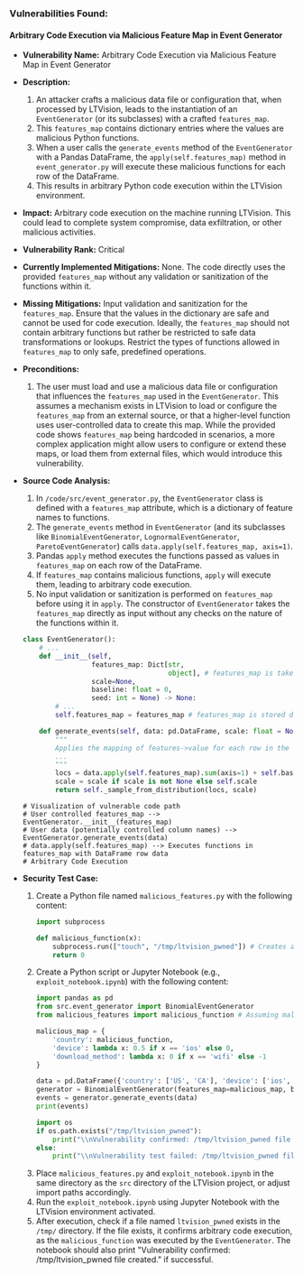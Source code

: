 ### Vulnerabilities Found:

#### Arbitrary Code Execution via Malicious Feature Map in Event Generator

*   **Vulnerability Name:** Arbitrary Code Execution via Malicious Feature Map in Event Generator
*   **Description:**
    1. An attacker crafts a malicious data file or configuration that, when processed by LTVision, leads to the instantiation of an `EventGenerator` (or its subclasses) with a crafted `features_map`.
    2. This `features_map` contains dictionary entries where the values are malicious Python functions.
    3. When a user calls the `generate_events` method of the `EventGenerator` with a Pandas DataFrame, the `apply(self.features_map)` method in `event_generator.py` will execute these malicious functions for each row of the DataFrame.
    4. This results in arbitrary Python code execution within the LTVision environment.
*   **Impact:** Arbitrary code execution on the machine running LTVision. This could lead to complete system compromise, data exfiltration, or other malicious activities.
*   **Vulnerability Rank:** Critical
*   **Currently Implemented Mitigations:** None. The code directly uses the provided `features_map` without any validation or sanitization of the functions within it.
*   **Missing Mitigations:** Input validation and sanitization for the `features_map`. Ensure that the values in the dictionary are safe and cannot be used for code execution. Ideally, the `features_map` should not contain arbitrary functions but rather be restricted to safe data transformations or lookups. Restrict the types of functions allowed in `features_map` to only safe, predefined operations.
*   **Preconditions:**
    1. The user must load and use a malicious data file or configuration that influences the `features_map` used in the `EventGenerator`. This assumes a mechanism exists in LTVision to load or configure the `features_map` from an external source, or that a higher-level function uses user-controlled data to create this map. While the provided code shows `features_map` being hardcoded in scenarios, a more complex application might allow users to configure or extend these maps, or load them from external files, which would introduce this vulnerability.
*   **Source Code Analysis:**
    1. In `/code/src/event_generator.py`, the `EventGenerator` class is defined with a `features_map` attribute, which is a dictionary of feature names to functions.
    2. The `generate_events` method in `EventGenerator` (and its subclasses like `BinomialEventGenerator`, `LognormalEventGenerator`, `ParetoEventGenerator`) calls `data.apply(self.features_map, axis=1)`.
    3. Pandas `apply` method executes the functions passed as values in `features_map` on each row of the DataFrame.
    4. If `features_map` contains malicious functions, `apply` will execute them, leading to arbitrary code execution.
    5. No input validation or sanitization is performed on `features_map` before using it in `apply`. The constructor of `EventGenerator` takes the `features_map` directly as input without any checks on the nature of the functions within it.

    ```python
    class EventGenerator():
        # ...
        def __init__(self,
                     features_map: Dict[str,
                                        object], # features_map is taken as input
                     scale=None,
                     baseline: float = 0,
                     seed: int = None) -> None:
            # ...
            self.features_map = features_map # features_map is stored directly

        def generate_events(self, data: pd.DataFrame, scale: float = None):
            """
            Applies the mapping of features->value for each row in the dataframe and sum all contributions together.
            ...
            """
            locs = data.apply(self.features_map).sum(axis=1) + self.baseline # Vulnerable line: apply executes functions from features_map
            scale = scale if scale is not None else self.scale
            return self._sample_from_distribution(locs, scale)
    ```

    ```
    # Visualization of vulnerable code path
    # User controlled features_map --> EventGenerator.__init__(features_map)
    # User data (potentially controlled column names) --> EventGenerator.generate_events(data)
    # data.apply(self.features_map) --> Executes functions in features_map with DataFrame row data
    # Arbitrary Code Execution
    ```

*   **Security Test Case:**
    1. Create a Python file named `malicious_features.py` with the following content:
        ```python
        import subprocess

        def malicious_function(x):
            subprocess.run(["touch", "/tmp/ltvision_pwned"]) # Creates a file in /tmp to indicate successful code execution
            return 0
        ```
    2. Create a Python script or Jupyter Notebook (e.g., `exploit_notebook.ipynb`) with the following content:
        ```python
        import pandas as pd
        from src.event_generator import BinomialEventGenerator
        from malicious_features import malicious_function # Assuming malicious_features.py is in the same directory

        malicious_map = {
            'country': malicious_function,
            'device': lambda x: 0.5 if x == 'ios' else 0,
            'download_method': lambda x: 0 if x == 'wifi' else -1
        }

        data = pd.DataFrame({'country': ['US', 'CA'], 'device': ['ios', 'android'], 'download_method': ['wifi', 'mobile_data']})
        generator = BinomialEventGenerator(features_map=malicious_map, baseline=-3)
        events = generator.generate_events(data)
        print(events)

        import os
        if os.path.exists("/tmp/ltvision_pwned"):
            print("\\nVulnerability confirmed: /tmp/ltvision_pwned file created.")
        else:
            print("\\nVulnerability test failed: /tmp/ltvision_pwned file not found.")
        ```
    3. Place `malicious_features.py` and `exploit_notebook.ipynb` in the same directory as the `src` directory of the LTVision project, or adjust import paths accordingly.
    4. Run the `exploit_notebook.ipynb` using Jupyter Notebook with the LTVision environment activated.
    5. After execution, check if a file named `ltvision_pwned` exists in the `/tmp/` directory. If the file exists, it confirms arbitrary code execution, as the `malicious_function` was executed by the `EventGenerator`. The notebook should also print "Vulnerability confirmed: /tmp/ltvision_pwned file created." if successful.